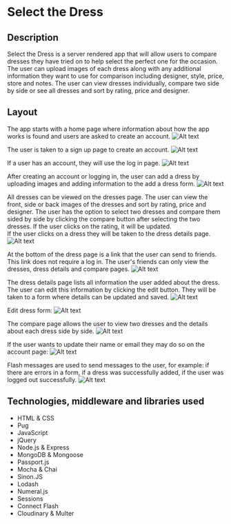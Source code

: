# Select the Dress
## Description
Select the Dress is a server rendered app that will allow users to compare dresses they have tried on to help select the perfect one for the occasion.  The user can upload images of each dress along with any additional information they want to use for comparison including designer, style, price, store and notes.  The user can view dresses individually, compare two side by side or see all dresses and sort by rating, price and designer.

## Layout
The app starts with a home page where information about how the app works is found and users are asked to create an account.
![Alt text](/screenshots/home-page.png?raw=true "Home Screenshot")


The user is taken to a sign up page to create an account.
![Alt text](/screenshots/sign-up-page.png?raw=true "Sign Up Screenshot")


If a user has an account, they will use the log in page.
![Alt text](/screenshots/log-in-page.png?raw=true "Log In Screenshot")


After creating an account or logging in, the user can add a dress by uploading images and adding information to the add a dress form.
![Alt text](/screenshots/add-dress.png?raw=true "Add Dress Screenshot")


All dresses can be viewed on the dresses page.  The user can view the front, side or back images of the dresses
and sort by rating, price and designer.  The user has the option to select two dresses and compare them sided by side
by clicking the compare button after selecting the two dresses. If the user clicks on the rating, it will be updated.  
If the user clicks on a dress they will be taken to the dress details page.
![Alt text](/screenshots/dresses-page-front.png?raw=true "Dresses Screenshot")


At the bottom of the dress page is a link that the user can send to friends.  This link does not require a log in.
The user's friends can only view the dresses, dress details and compare pages.
![Alt text](/screenshots/share-link.png?raw=true "Share Link Screenshot")


The dress details page lists all information the user added about the dress.  The user can edit this information
by clicking the edit button.  They will be taken to a form where details can be updated and saved.
![Alt text](/screenshots/dress-page.png?raw=true "Dress Screenshot")


Edit dress form:
![Alt text](/screenshots/edit-dress-page.png?raw=true "Edit Dress Screenshot")


The compare page allows the user to view two dresses and the details about each dress side by side.
![Alt text](/screenshots/compare-details.png?raw=true "Compare Screenshot")


If the user wants to update their name or email they may do so on the account page:
![Alt text](/screenshots/account-page.png?raw=true "Account Screenshot")


Flash messages are used to send messages to the user, for example: if there are errors in a form, if a dress was successfully
added, if the user was logged out successfully.
![Alt text](/screenshots/form-flash-message.png?raw=true "Flash Message Screenshot")


## Technologies, middleware and libraries used
* HTML & CSS
* Pug
* JavaScript
* jQuery
* Node.js & Express
* MongoDB & Mongoose
* Passport.js
* Mocha & Chai
* Sinon.JS
* Lodash
* Numeral.js
* Sessions
* Connect Flash
* Cloudinary & Multer
